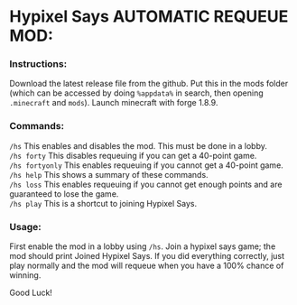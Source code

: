 # Hypixel Says AUTOMATIC REQUEUE MOD:

### Instructions:
Download the latest release file from the github.
Put this in the mods folder (which can be accessed by doing `%appdata%` in search, then opening `.minecraft` and `mods`).
Launch minecraft with forge 1.8.9.

### Commands:
`/hs` This enables and disables the mod. This must be done in a lobby.  
`/hs forty` This disables requeuing if you can get a 40-point game.  
`/hs fortyonly` This enables requeuing if you cannot get a 40-point game.  
`/hs help` This shows a summary of these commands.  
`/hs loss` This enables requeuing if you cannot get enough points and are guaranteed to lose the game.  
`/hs play` This is a shortcut to joining Hypixel Says.

### Usage:
First enable the mod in a lobby using `/hs`.
Join a hypixel says game; the mod should print Joined Hypixel Says.
If you did everything correctly, just play normally and the mod will requeue when you have a 100% chance of winning.

Good Luck!
